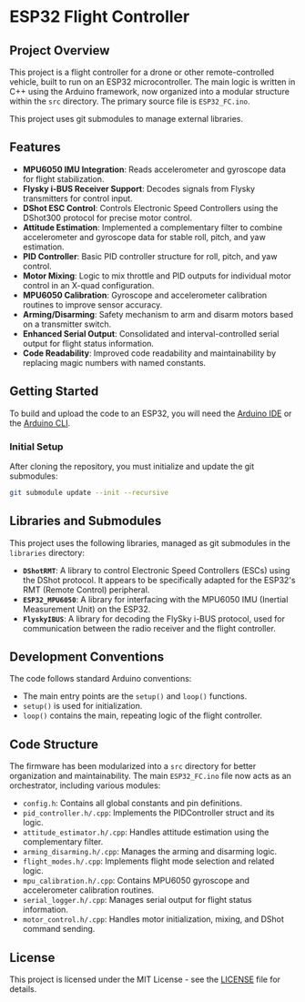 # ESP32 Flight Controller

## Project Overview

This project is a flight controller for a drone or other remote-controlled vehicle, built to run on an ESP32 microcontroller. The main logic is written in C++ using the Arduino framework, now organized into a modular structure within the `src` directory. The primary source file is `ESP32_FC.ino`.

This project uses git submodules to manage external libraries.

## Features

*   **MPU6050 IMU Integration**: Reads accelerometer and gyroscope data for flight stabilization.
*   **Flysky i-BUS Receiver Support**: Decodes signals from Flysky transmitters for control input.
*   **DShot ESC Control**: Controls Electronic Speed Controllers using the DShot300 protocol for precise motor control.
*   **Attitude Estimation**: Implemented a complementary filter to combine accelerometer and gyroscope data for stable roll, pitch, and yaw estimation.
*   **PID Controller**: Basic PID controller structure for roll, pitch, and yaw control.
*   **Motor Mixing**: Logic to mix throttle and PID outputs for individual motor control in an X-quad configuration.
*   **MPU6050 Calibration**: Gyroscope and accelerometer calibration routines to improve sensor accuracy.
*   **Arming/Disarming**: Safety mechanism to arm and disarm motors based on a transmitter switch.
*   **Enhanced Serial Output**: Consolidated and interval-controlled serial output for flight status information.
*   **Code Readability**: Improved code readability and maintainability by replacing magic numbers with named constants.

## Getting Started

To build and upload the code to an ESP32, you will need the [Arduino IDE](https://www.arduino.cc/en/software) or the [Arduino CLI](https://arduino.github.io/arduino-cli/latest/).

### Initial Setup

After cloning the repository, you must initialize and update the git submodules:

```bash
git submodule update --init --recursive
```
## Libraries and Submodules

This project uses the following libraries, managed as git submodules in the `libraries` directory:

*   **`DShotRMT`**: A library to control Electronic Speed Controllers (ESCs) using the DShot protocol. It appears to be specifically adapted for the ESP32's RMT (Remote Control) peripheral.
*   **`ESP32_MPU6050`**: A library for interfacing with the MPU6050 IMU (Inertial Measurement Unit) on the ESP32.
*   **`FlyskyIBUS`**: A library for decoding the FlySky i-BUS protocol, used for communication between the radio receiver and the flight controller.

## Development Conventions

The code follows standard Arduino conventions:

*   The main entry points are the `setup()` and `loop()` functions.
*   `setup()` is used for initialization.
*   `loop()` contains the main, repeating logic of the flight controller.

## Code Structure

The firmware has been modularized into a `src` directory for better organization and maintainability. The main `ESP32_FC.ino` file now acts as an orchestrator, including various modules:

*   `config.h`: Contains all global constants and pin definitions.
*   `pid_controller.h/.cpp`: Implements the PIDController struct and its logic.
*   `attitude_estimator.h/.cpp`: Handles attitude estimation using the complementary filter.
*   `arming_disarming.h/.cpp`: Manages the arming and disarming logic.
*   `flight_modes.h/.cpp`: Implements flight mode selection and related logic.
*   `mpu_calibration.h/.cpp`: Contains MPU6050 gyroscope and accelerometer calibration routines.
*   `serial_logger.h/.cpp`: Manages serial output for flight status information.
*   `motor_control.h/.cpp`: Handles motor initialization, mixing, and DShot command sending.

## License

This project is licensed under the MIT License - see the [LICENSE](LICENSE) file for details.
